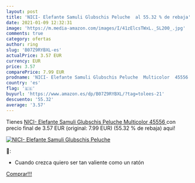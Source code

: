 ```yaml
---
layout: post
title: 'NICI- Elefante Samuli Glubschis Peluche  al 55.32 % de rebaja'
date: 2021-01-09 12:32:31
image: 'https://m.media-amazon.com/images/I/41zElcsTWxL._SL200_.jpg'
comments: true
category: ofertas
author: ring
slug: 'B07Z9RYBXL-es'
actualPrice: 3.57 EUR
currency: EUR
price: 3.57
comparePrice: 7.99 EUR
prodname: 'NICI- Elefante Samuli Glubschis Peluche  Multicolor  45556 '
country: 'es'
flag: '🇪🇸'
buyurl: 'https://www.amazon.es/dp/B07Z9RYBXL/?tag=tolees-21'
descuento: '55.32'
average: '3.57'
---
```


Tienes [NICI- Elefante Samuli Glubschis Peluche  Multicolor  45556 ](https://www.amazon.es/dp/B07Z9RYBXL/?tag=tolees-21) con precio final de  3.57 EUR (original: 7.99 EUR) (55.32 %  de rebaja) aqui!

[![NICI- Elefante Samuli Glubschis Peluche ](https://m.media-amazon.com/images/I/41zElcsTWxL._SL200_.jpg)](https://www.amazon.es/dp/B07Z9RYBXL/?tag=tolees-21)

🔎:

- Cuando crezca quiero ser tan valiente como un ratón

[Comprar!!!](https://www.amazon.es/dp/B07Z9RYBXL/?tag=tolees-21)
